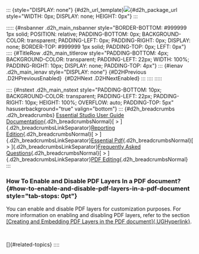 ::: {style="DISPLAY: none"}
[](ms-xhelp:///?Id=d2h_url_template){#d2h_url_template}![](!package_url!){#d2h_package_url style="WIDTH: 0px; DISPLAY: none; HEIGHT: 0px"}
:::

::::: {#nsbanner .d2h_main_nsbanner style="BORDER-BOTTOM: #999999 1px solid; POSITION: relative; PADDING-BOTTOM: 0px; BACKGROUND-COLOR: transparent; PADDING-LEFT: 0px; PADDING-RIGHT: 0px; DISPLAY: none; BORDER-TOP: #999999 1px solid; PADDING-TOP: 0px; LEFT: 0px"}
:::: {#TitleRow .d2h_main_titlerow style="PADDING-BOTTOM: 4px; BACKGROUND-COLOR: transparent; PADDING-LEFT: 22px; WIDTH: 100%; PADDING-RIGHT: 10px; DISPLAY: none; PADDING-TOP: 4px"}
::: {#ienav .d2h_main_ienav style="DISPLAY: none"}
[](ms-xhelp:///?Id=597f0bc5-fcf9-4616-902d-fde7981cce07){#D2HPrevious .D2HPreviousEnabled}  [](ms-xhelp:///?Id=8c864068-79e5-45bc-99b6-ad494a094b94){#D2HNext .D2HNextEnabled}
:::
::::
:::::

:::: {#nstext .d2h_main_nstext style="PADDING-BOTTOM: 10px; BACKGROUND-COLOR: transparent; PADDING-LEFT: 22px; PADDING-RIGHT: 10px; HEIGHT: 100%; OVERFLOW: auto; PADDING-TOP: 5px" hasuserbackground="true" valign="bottom"}
::: {#d2h_breadcrumbs .d2h_breadcrumbs}
[Essential Studio User Guide Documentation](ms-xhelp:///?Id=12457748-09e3-4d74-a240-8e049cedf030){.d2h_breadcrumbsNormal}[ \> ]{.d2h_breadcrumbsLinkSeparator}[Reporting Edition](ms-xhelp:///?Id=027aa5b6-6676-4f93-ad23-c20e8c45792e){.d2h_breadcrumbsNormal}[ \> ]{.d2h_breadcrumbsLinkSeparator}[Essential Pdf](ms-xhelp:///?Id=22756092-3da5-4797-9514-dab0617c6902){.d2h_breadcrumbsNormal}[ \> ]{.d2h_breadcrumbsLinkSeparator}[Frequently Asked Questions](ms-xhelp:///?Id=ca78a5c9-c63a-4368-878c-fa18338e0b19){.d2h_breadcrumbsNormal}[ \> ]{.d2h_breadcrumbsLinkSeparator}[PDF Editing](ms-xhelp:///?Id=143c0997-6cd3-4daa-9060-6be730784dc4){.d2h_breadcrumbsNormal}
:::

### How To Enable and Disable PDF Layers In a PDF document? {#how-to-enable-and-disable-pdf-layers-in-a-pdf-document style="tab-stops: 0pt"}

You can enable and disable PDF layers for customization purposes. For more information on enabling and disabling PDF layers, refer to the section [[Creating and Embedding PDF Layers in the PDF document]{.UGHyperlink}](ms-xhelp:///?Id=8f0187c7-308c-4044-8b48-36c2f1bd2ade).

 

[]{#related-topics}
::::
